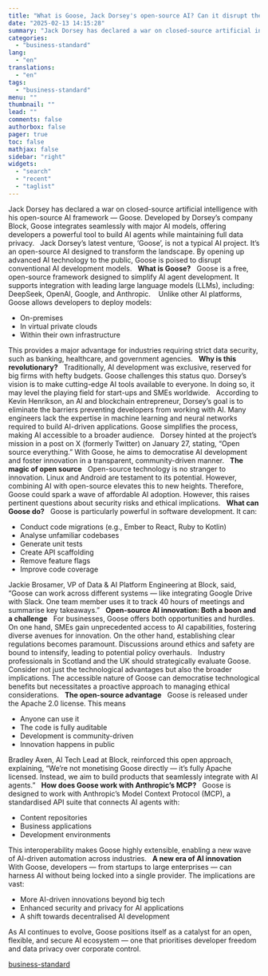 ```yaml
---
title: "What is Goose, Jack Dorsey's open-source AI? Can it disrupt the industry?"
date: "2025-02-13 14:15:28"
summary: "Jack Dorsey has declared a war on closed-source artificial intelligence with his open-source AI framework — Goose. Developed by Dorsey’s company Block, Goose integrates seamlessly with major AI models, offering developers a powerful tool to build AI agents while maintaining full data privacy. Jack Dorsey’s latest venture, ‘Goose’, is not..."
categories:
  - "business-standard"
lang:
  - "en"
translations:
  - "en"
tags:
  - "business-standard"
menu: ""
thumbnail: ""
lead: ""
comments: false
authorbox: false
pager: true
toc: false
mathjax: false
sidebar: "right"
widgets:
  - "search"
  - "recent"
  - "taglist"
---
```


Jack Dorsey has declared a war on closed-source artificial intelligence with his open-source AI framework — Goose. Developed by Dorsey’s company Block, Goose integrates seamlessly with major AI models, offering developers a powerful tool to build AI agents while maintaining full data privacy.
 
Jack Dorsey’s latest venture, ‘Goose’, is not a typical AI project. It’s an open-source AI designed to transform the landscape. By opening up advanced AI technology to the public, Goose is poised to disrupt conventional AI development models.
 
**What is Goose?**
 
Goose is a free, open-source framework designed to simplify AI agent development. It supports integration with leading large language models (LLMs), including: DeepSeek, OpenAI, Google, and Anthropic. 
 
Unlike other AI platforms, Goose allows developers to deploy models:

* On-premises
* In virtual private clouds
* Within their own infrastructure

This provides a major advantage for industries requiring strict data security, such as banking, healthcare, and government agencies.
 
**Why is this revolutionary?**
 
Traditionally, AI development was exclusive, reserved for big firms with hefty budgets. Goose challenges this status quo. Dorsey’s vision is to make cutting-edge AI tools available to everyone. In doing so, it may level the playing field for start-ups and SMEs worldwide.
 
According to Kevin Henrikson, an AI and blockchain entrepreneur, Dorsey’s goal is to eliminate the barriers preventing developers from working with AI. Many engineers lack the expertise in machine learning and neural networks required to build AI-driven applications. Goose simplifies the process, making AI accessible to a broader audience.
 
Dorsey hinted at the project’s mission in a post on X (formerly Twitter) on January 27, stating, “Open source everything.” With Goose, he aims to democratise AI development and foster innovation in a transparent, community-driven manner.
 
**The magic of open source**
 
Open-source technology is no stranger to innovation. Linux and Android are testament to its potential. However, combining AI with open-source elevates this to new heights. Therefore, Goose could spark a wave of affordable AI adoption. However, this raises pertinent questions about security risks and ethical implications.
 
**What can Goose do?**
 
Goose is particularly powerful in software development. It can:

* Conduct code migrations (e.g., Ember to React, Ruby to Kotlin)
* Analyse unfamiliar codebases
* Generate unit tests
* Create API scaffolding
* Remove feature flags
* Improve code coverage

Jackie Brosamer, VP of Data & AI Platform Engineering at Block, said, “Goose can work across different systems — like integrating Google Drive with Slack. One team member uses it to track 40 hours of meetings and summarise key takeaways.”
 
**Open-source AI innovation: Both a boon and a challenge**
 
For businesses, Goose offers both opportunities and hurdles. On one hand, SMEs gain unprecedented access to AI capabilities, fostering diverse avenues for innovation. On the other hand, establishing clear regulations becomes paramount. Discussions around ethics and safety are bound to intensify, leading to potential policy overhauls.
 
Industry professionals in Scotland and the UK should strategically evaluate Goose. Consider not just the technological advantages but also the broader implications. The accessible nature of Goose can democratise technological benefits but necessitates a proactive approach to managing ethical considerations.
 
**The open-source advantage**
 
Goose is released under the Apache 2.0 license. This means

* Anyone can use it
* The code is fully auditable
* Development is community-driven
* Innovation happens in public

Bradley Axen, AI Tech Lead at Block, reinforced this open approach, explaining, “We’re not monetising Goose directly — it’s fully Apache licensed. Instead, we aim to build products that seamlessly integrate with AI agents.”
 
**How does Goose work with Anthropic’s MCP?**
 
Goose is designed to work with Anthropic’s Model Context Protocol (MCP), a standardised API suite that connects AI agents with:

* Content repositories
* Business applications
* Development environments

This interoperability makes Goose highly extensible, enabling a new wave of AI-driven automation across industries.
 
**A new era of AI innovation**
 
With Goose, developers — from startups to large enterprises — can harness AI without being locked into a single provider. The implications are vast:

* More AI-driven innovations beyond big tech
* Enhanced security and privacy for AI applications
* A shift towards decentralised AI development

As AI continues to evolve, Goose positions itself as a catalyst for an open, flexible, and secure AI ecosystem — one that prioritises developer freedom and data privacy over corporate control.

[business-standard](https://www.business-standard.com/technology/tech-news/jack-dorsey-twitter-block-open-source-ai-goose-deepseek-google-anthropic-125021300589_1.html)
